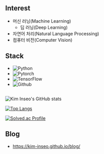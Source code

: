 ## Interest
- 머신 러닝(Machine Learning)
  - 딥 러닝(Deep Learning)
- 자연어 처리(Natural Language Processing)
- 컴퓨터 비전(Computer Vision)


## Stack
- ![Python](https://img.shields.io/badge/Python-3776AB?style=for-the-badge&logo=python&logoColor=white)
- ![Pytorch](https://img.shields.io/badge/PyTorch-EE4C2C?style=for-the-badge&logo=PyTorch&logoColor=white)
- ![TensorFlow](https://img.shields.io/badge/TensorFlow-FF6F00?style=for-the-badge&logo=TensorFlow&logoColor=white)
- ![Github](https://img.shields.io/badge/github-181717?style=for-the-badge&logo=github&logoColor=white)


## 

![Kim Inseo's GitHub stats](https://github-readme-stats.vercel.app/api?username=Kim-Inseo&show_icons=true&theme=cobalt)


[![Top Langs](https://github-readme-stats.vercel.app/api/top-langs/?username=Kim-Inseo&layout=donut-vertical)](https://github.com/anuraghazra/github-readme-stats)


[![Solved.ac Profile](http://mazassumnida.wtf/api/v2/generate_badge?boj=mathematica)](https://solved.ac/mathematica/)


## Blog

- https://kim-inseo.github.io/blog/









